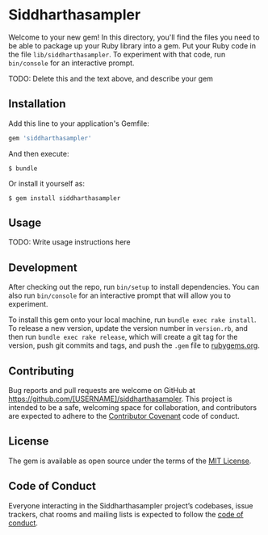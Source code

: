 # Siddharthasampler

Welcome to your new gem! In this directory, you'll find the files you need to be able to package up your Ruby library into a gem. Put your Ruby code in the file `lib/siddharthasampler`. To experiment with that code, run `bin/console` for an interactive prompt.

TODO: Delete this and the text above, and describe your gem

## Installation

Add this line to your application's Gemfile:

```ruby
gem 'siddharthasampler'
```

And then execute:

    $ bundle

Or install it yourself as:

    $ gem install siddharthasampler

## Usage

TODO: Write usage instructions here

## Development

After checking out the repo, run `bin/setup` to install dependencies. You can also run `bin/console` for an interactive prompt that will allow you to experiment.

To install this gem onto your local machine, run `bundle exec rake install`. To release a new version, update the version number in `version.rb`, and then run `bundle exec rake release`, which will create a git tag for the version, push git commits and tags, and push the `.gem` file to [rubygems.org](https://rubygems.org).

## Contributing

Bug reports and pull requests are welcome on GitHub at https://github.com/[USERNAME]/siddharthasampler. This project is intended to be a safe, welcoming space for collaboration, and contributors are expected to adhere to the [Contributor Covenant](http://contributor-covenant.org) code of conduct.

## License

The gem is available as open source under the terms of the [MIT License](https://opensource.org/licenses/MIT).

## Code of Conduct

Everyone interacting in the Siddharthasampler project’s codebases, issue trackers, chat rooms and mailing lists is expected to follow the [code of conduct](https://github.com/[USERNAME]/siddharthasampler/blob/master/CODE_OF_CONDUCT.md).
